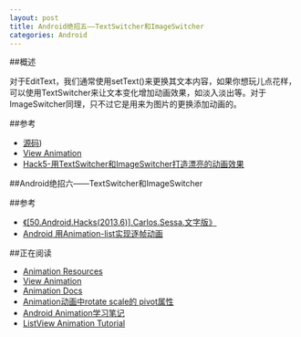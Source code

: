 ```yaml
---
layout: post
title: Android绝招五——TextSwitcher和ImageSwitcher
categories: Android
---
```


##概述

对于EditText，我们通常使用setText()来更换其文本内容，如果你想玩儿点花样，可以使用TextSwitcher来让文本变化增加动画效果，如淡入淡出等。对于ImageSwitcher同理，只不过它是用来为图片的更换添加动画的。

##参考

- [源码](https://github.com/Macarse/50AH-code/tree/master/hack005))
- [View Animation](http://developer.android.com/guide/topics/graphics/view-animation.html)
- [Hack5-用TextSwitcher和ImageSwitcher打造漂亮的动画效果](http://blog.csdn.net/kost_/article/details/13632037)


##Android绝招六——TextSwitcher和ImageSwitcher

##参考

- [《[50.Android.Hacks(2013.6)].Carlos.Sessa.文字版》](http://www.salttiger.com/50-android-hacks/)
- [Android 用Animation-list实现逐帧动画](http://blog.csdn.net/aminfo/article/details/7847761)

##正在阅读
- [Animation Resources](http://developer.android.com/guide/topics/resources/animation-resource.html#Property)
- [View Animation](http://developer.android.com/guide/topics/graphics/view-animation.html#tween-animation)
- [Animation Docs](http://developer.android.com/reference/android/view/animation/Animation.html#attr_android:repeatMode)
- [Animation动画中rotate scale的 pivot属性](http://blog.csdn.net/ajiangro/article/details/9991169)
- [Android Animation学习笔记](http://www.cnblogs.com/feisky/archive/2010/01/11/1644482.html)
- [ListView Animation Tutorial](http://karnshah8890.blogspot.com/2013/04/listview-animation-tutorial.html)

